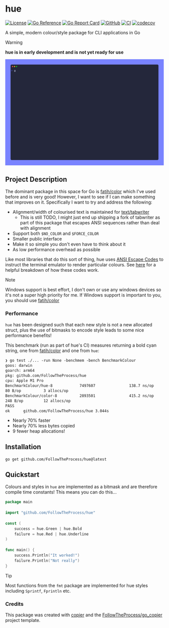 # hue

[![License](https://img.shields.io/github/license/FollowTheProcess/hue)](https://github.com/FollowTheProcess/hue)
[![Go Reference](https://pkg.go.dev/badge/github.com/FollowTheProcess/hue.svg)](https://pkg.go.dev/github.com/FollowTheProcess/hue)
[![Go Report Card](https://goreportcard.com/badge/github.com/FollowTheProcess/hue)](https://goreportcard.com/report/github.com/FollowTheProcess/hue)
[![GitHub](https://img.shields.io/github/v/release/FollowTheProcess/hue?logo=github&sort=semver)](https://github.com/FollowTheProcess/hue)
[![CI](https://github.com/FollowTheProcess/hue/workflows/CI/badge.svg)](https://github.com/FollowTheProcess/hue/actions?query=workflow%3ACI)
[![codecov](https://codecov.io/gh/FollowTheProcess/hue/branch/main/graph/badge.svg)](https://codecov.io/gh/FollowTheProcess/hue)

A simple, modern colour/style package for CLI applications in Go

> [!WARNING]
> **hue is in early development and is not yet ready for use**

![demo](https://github.com/FollowTheProcess/hue/raw/main/docs/img/demo.gif)

## Project Description

The dominant package in this space for Go is [fatih/color] which I've used before and is very good! However, I want to see if I can make something that improves on it. Specifically I want to try and address the following:

- Alignment/width of colourised text is maintained for [text/tabwriter]
  - This is still TODO, I might just end up shipping a fork of tabwriter as part of this package that escapes ANSI sequences rather than deal with alignment
- Support both `$NO_COLOR` and `$FORCE_COLOR`
- Smaller public interface
- Make it so simple you don't even have to think about it
- As low performance overhead as possible

Like most libraries that do this sort of thing, hue uses [ANSI Escape Codes] to instruct the terminal emulator to render particular colours. See [here](https://gist.github.com/fnky/458719343aabd01cfb17a3a4f7296797) for a helpful breakdown of how these codes work.

> [!NOTE]
> Windows support is best effort, I don't own or use any windows devices so it's not a super high priority for me. If Windows support is important to you, you should use [fatih/color]

### Performance

`hue` has been designed such that each new style is not a new allocated struct, plus the use of bitmasks to encode style leads to some nice performance benefits!

This benchmark (run as part of hue's CI) measures returning a bold cyan string, one from [fatih/color] and one from `hue`:

```plaintext
❯ go test ./... -run None -benchmem -bench BenchmarkColour
goos: darwin
goarch: arm64
pkg: github.com/FollowTheProcess/hue
cpu: Apple M1 Pro
BenchmarkColour/hue-8            7497607               138.7 ns/op            80 B/op          3 allocs/op
BenchmarkColour/color-8          2893501               415.2 ns/op           248 B/op         12 allocs/op
PASS
ok      github.com/FollowTheProcess/hue 3.044s
```

- Nearly 70% faster
- Nearly 70% less bytes copied
- 9 fewer heap allocations!

## Installation

```shell
go get github.com/FollowTheProcess/hue@latest
```

## Quickstart

Colours and styles in `hue` are implemented as a bitmask and are therefore compile time constants! This means you can do this...

```go
package main

import "github.com/FollowTheProcess/hue"

const (
    success = hue.Green | hue.Bold
    failure = hue.Red | hue.Underline
)

func main() {
    success.Println("It worked!")
    failure.Println("Not really")
}
```

> [!TIP]
> Most functions from the `fmt` package are implemented for hue styles including `Sprintf`, `Fprintln` etc.

### Credits

This package was created with [copier] and the [FollowTheProcess/go_copier] project template.

[copier]: https://copier.readthedocs.io/en/stable/
[FollowTheProcess/go_copier]: https://github.com/FollowTheProcess/go_copier
[fatih/color]: https://github.com/fatih/color
[text/tabwriter]: https://pkg.go.dev/text/tabwriter
[ANSI Escape Codes]: https://en.wikipedia.org/wiki/ANSI_escape_code
